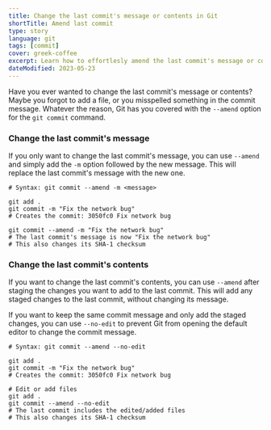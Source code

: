 ```yaml
---
title: Change the last commit's message or contents in Git
shortTitle: Amend last commit
type: story
language: git
tags: [commit]
cover: greek-coffee
excerpt: Learn how to effortlesly amend the last commit's message or contents using Git and fix any mistakes you might have made.
dateModified: 2023-05-23
---
```


Have you ever wanted to change the last commit's message or contents? Maybe you forgot to add a file, or you misspelled something in the commit message. Whatever the reason, Git has you covered with the `--amend` option for the `git commit` command.

### Change the last commit's message

If you only want to change the last commit's message, you can use `--amend` and simply add the `-m` option followed by the new message. This will replace the last commit's message with the new one.

```shell
# Syntax: git commit --amend -m <message>

git add .
git commit -m "Fix the network bug"
# Creates the commit: 3050fc0 Fix network bug

git commit --amend -m "Fix the network bug"
# The last commit's message is now "Fix the network bug"
# This also changes its SHA-1 checksum
```

### Change the last commit's contents

If you want to change the last commit's contents, you can use `--amend` after staging the changes you want to add to the last commit. This will add any staged changes to the last commit, without changing its message.

If you want to keep the same commit message and only add the staged changes, you can use `--no-edit` to prevent Git from opening the default editor to change the commit message.

```shell
# Syntax: git commit --amend --no-edit

git add .
git commit -m "Fix the network bug"
# Creates the commit: 3050fc0 Fix network bug

# Edit or add files
git add .
git commit --amend --no-edit
# The last commit includes the edited/added files
# This also changes its SHA-1 checksum
```

